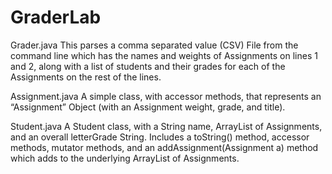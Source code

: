 # GraderLab
Grader.java
This parses a comma separated value (CSV) File from the command line which has the names and weights of Assignments on lines 1 and 2, along with a list of
students and their grades for each of the Assignments on the rest of the lines. 

Assignment.java
A simple class, with accessor methods, that represents an “Assignment” Object (with an Assignment weight, grade, and title).

Student.java
A Student class, with a String name, ArrayList of Assignments, and an overall letterGrade String.
Includes a toString() method, accessor methods, mutator methods, and an addAssignment(Assignment a) method which adds to the underlying ArrayList of Assignments.

